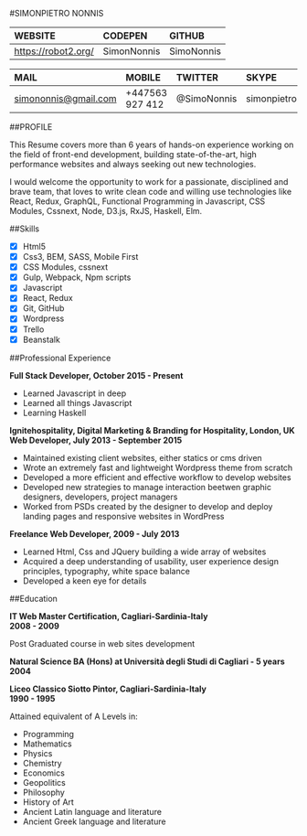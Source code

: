 #SIMONPIETRO NONNIS 

| WEBSITE             | CODEPEN        | GITHUB     |
|:------------------- |:-------------- |:-----------|
| https://robot2.org/ | SimonNonnis    | SimoNonnis |


| MAIL                 | MOBILE         | TWITTER    | SKYPE          |
|:-------------------- |:-------------- |:---------- |:-------------- |
| simononnis@gmail.com | +447563 927 412| @SimoNonnis| simonpietro101 |

##PROFILE

This Resume covers more than 6 years of hands-on experience working on the field of front-end development, 
building state-of-the-art, high performance websites and always seeking out new technologies.

I would welcome the opportunity to work for a passionate, disciplined and brave team, that loves to write clean code and willing use technologies like React, Redux, GraphQL, Functional Programming in Javascript, CSS Modules, Cssnext, Node, D3.js, RxJS, Haskell, Elm.

##Skills

- [x] Html5
- [x] Css3, BEM, SASS, Mobile First
- [x] CSS Modules, cssnext
- [x] Gulp, Webpack, Npm scripts
- [x] Javascript
- [x] React, Redux
- [x] Git, GitHub
- [x] Wordpress
- [x] Trello
- [x] Beanstalk
 
##Professional Experience

**Full Stack Developer, October 2015 - Present**
- Learned Javascript in deep
- Learned all things Javascript
- Learning Haskell

**Ignitehospitality, Digital Marketing & Branding for Hospitality, London, UK**</br>
**Web Developer, July 2013 - September 2015**
- Maintained existing client websites, either statics or cms driven
- Wrote an extremely fast and lightweight Wordpress theme from scratch
- Developed a more efficient and effective workflow to develop websites
- Developed new strategies to manage interaction beetwen graphic designers, developers, project managers
- Worked from PSDs created by the designer to develop and deploy landing pages and responsive websites in WordPress

**Freelance Web Developer, 2009 - July 2013**
- Learned Html, Css and JQuery building a wide array of websites
- Acquired a deep understanding of usability, user experience design principles, typography, white space balance
- Developed a keen eye for details

##Education

**IT Web Master Certification, Cagliari-Sardinia-Italy**</br>
**2008 - 2009**

Post Graduated course in web sites development

**Natural Science BA (Hons) at Università degli Studi di Cagliari - 5 years**
**2004**

**Liceo Classico Siotto Pintor, Cagliari-Sardinia-Italy**</br> 
**1990 - 1995**

Attained equivalent of A Levels in: 
- Programming 
- Mathematics
- Physics
- Chemistry
- Economics
- Geopolitics
- Philosophy 
- History of Art 
- Ancient Latin language and literature
- Ancient Greek language and literature











